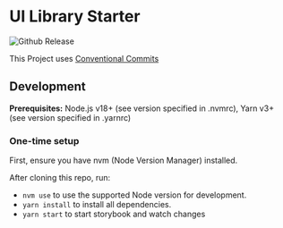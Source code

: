# UI Library Starter

![Github Release](https://github.com/junaidharipur/ui-library-starter/actions/workflows/CI.yml/badge.svg)

This Project uses [Conventional Commits](https://www.conventionalcommits.org/en/v1.0.0/)

## Development

**Prerequisites:** Node.js v18+ (see version specified in .nvmrc), Yarn v3+ (see version specified in .yarnrc)

### One-time setup

First, ensure you have nvm (Node Version Manager) installed.

After cloning this repo, run:

-   `nvm use` to use the supported Node version for development.
-   ``yarn install`` to install all dependencies.
-   ``yarn start`` to start storybook and watch changes
